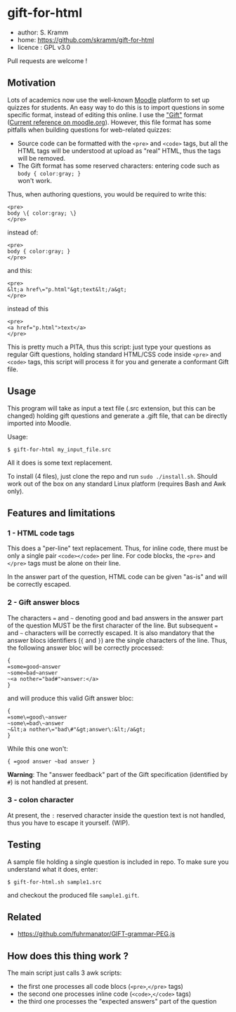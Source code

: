 # gift-for-html

 * author: S. Kramm
 * home: https://github.com/skramm/gift-for-html
 * licence : GPL v3.0

Pull requests are welcome !

## Motivation

Lots of academics now use the well-known [Moodle](https://en.wikipedia.org/wiki/Moodle) platform to set up quizzes for students.
An easy way to do this is to import questions in some specific format, instead of editing this online.
I use the ["Gift"](https://en.wikipedia.org/wiki/GIFT_(file_format))
format
([Current reference on moodle.org](https://docs.moodle.org/38/en/GIFT_format)).
However, this file format has some pitfalls when building questions for web-related quizzes:
 * Source code can be formatted with the `<pre>` and `<code>` tags, but all the HTML tags will be understood at upload as "real" HTML, thus the tags will be removed.
 * The Gift format has some reserved characters: entering code such as<br>
`body { color:gray; }`<br>
won't work.

Thus, when authoring questions, you would be required to write this:
```
<pre>
body \{ color:gray; \}
</pre>
```
instead of:
```
<pre>
body { color:gray; }
</pre>
```
and this:
```
<pre>
&lt;a href\="p.html"&gt;text&lt;/a&gt;
</pre>
```
instead of this
```
<pre>
<a href="p.html">text</a>
</pre>
```

This is pretty much a PITA, thus this script:
just type your questions as regular Gift questions, holding standard HTML/CSS code inside `<pre>` and `<code>` tags, this script will process it for you and generate a conformant Gift file.

## Usage
This program will take as input a text file (.src extension, but this can be changed)
holding gift questions
and generate a .gift file, that can be directly imported into Moodle.

Usage:
```
$ gift-for-html my_input_file.src
```

All it does is some text replacement.

To install (4 files), just clone the repo and run `sudo ./install.sh`.
Should work out of the box on any standard Linux platform (requires Bash and Awk only).

## Features and limitations

### 1 - HTML code tags
This does a "per-line" text replacement.
Thus, for inline code, there must be only a single pair `<code></code>` per line.
For code blocks, the `<pre>` and `</pre>` tags must be alone on their line.

In the answer part of the question, HTML code can be given "as-is" and will be correctly escaped.

### 2 - Gift answer blocs

The characters `=` and `~` denoting good and bad answers in the answer part of the question MUST be the first character of the line.
But subsequent `=` and `~` characters will be correctly escaped.
It is also mandatory that the answer blocs identifiers (`{` and `}`) are the single characters of the line.
Thus, the following answer bloc will be correctly processed:
```
{
=some=good~answer
~some=bad~answer
~<a nother="bad#">answer:</a>
}
```
and will produce this valid Gift answer bloc:
```
{
=some\=good\~answer
~some\=bad\~answer
~&lt;a nother\="bad\#"&gt;answer\:&lt;/a&gt;
}
```
While this one won't:
```
{ =good answer ~bad answer }
```
**Warning**: The "answer feedback" part of the Gift specification  (identified by `#`) is not handled at present.

### 3 - colon character

At present, the `:` reserved character inside the question text is not handled, thus you have to escape it yourself.
(WIP).

## Testing

A sample file holding a single question is included in repo.
To make sure you understand what it does, enter:
```
$ gift-for-html.sh sample1.src
```
and checkout the produced file `sample1.gift`.

## Related
 * https://github.com/fuhrmanator/GIFT-grammar-PEG.js

## How does this thing work ?

The main script just calls 3 awk scripts:
 * the first one processes all code blocs (`<pre>`,`</pre>` tags)
 * the second one processes inline code (`<code>`,`</code>` tags)
 * the third one processes the "expected answers" part of the question
